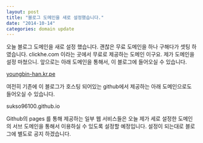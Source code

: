 ```yaml
---
layout: post
title: "블로그 도메인을 새로 설정했습니다."
date: "2014-10-14"
categories: domain update
---
```


오늘 블로그 도메인을 새로 설정 했습니다. 괜찮은 무료 도메인을 하나 구해다가 셋팅 하였습니다.
clickhe.com 이라는 곳에서 무료로 제공하는 도메인 이구요. 제가 도메인을 설정 마쳤으니. 앞으로는 아래 도메인을 통해서, 
이 블로그에 들어오실 수 있습니다.

<a href="youngbin-han.kr.pe">youngbin-han.kr.pe</a>

여전히 기존에 이 블로그가 호스팅 되어있는 github에서 제공하는 아래 도메인으로도 들어오실 수 있습니다.

sukso96100.github.io

Github의 pages 를 통해 제공하는 일부 웹 서비스들은
오늘 제가 세로 설정한 도메인의 서브 도메인을 통해서 이용하실 수 있도록 설정할 예정입니다.
설정이 되는대로 블로그에 별도로 공지 하겠습니다.

